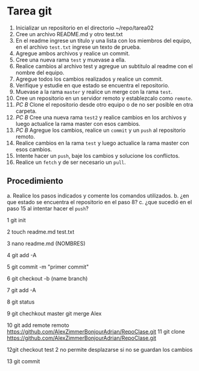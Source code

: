 # Tarea git

1. Inicializar un repositorio en el directorio ~/repo/tarea02
2. Cree un archivo README.md y otro test.txt
3. En el readme ingrese un titulo y una lista con los miembros del equipo,
en el archivo `test.txt` ingrese un texto de prueba.
4. Agregue ambos archivos y realice un commit.
5. Cree una nueva rama `test` y muevase a ella.
6. Realice cambios al archivo test y agregue un subtitulo al readme
con el nombre del equipo.
7. Agregue todos los cambios realizados y realice un commit.
8. Verifique y estudie en que estado se encuentra el repositorio.
9. Muevase a la rama `master` y realice un merge con la rama `test`.
10. Cree un repositorio en un servidor remoto y establezcalo como `remote`.
11. *PC B* Clone el repositorio desde otro equipo o de no ser posible en otra carpeta.
12. *PC B* Cree una nueva rama `test2` y realice cambios en los archivos y luego actualice
la rama master con esos cambios.
13. *PC B* Agregue los cambios, realice un `commit` y un `push` al repositorio remoto.
14. Realice cambios en la rama `test` y luego actualice la rama master con esos cambios.
15. Intente hacer un `push`, baje los cambios y solucione los conflictos.
16. Realice un `fetch` y de ser necesario un `pull`.

## Procedimiento

a. Realice los pasos indicados y comente los comandos utilizados.
b. ¿en que estado se encuentra el repositorio en el paso 8?
c. ¿que sucedió en el paso 15 al intentar hacer el `push`?

1 git init

2 touch readme.md test.txt

3 nano readme.md
 (NOMBRES)

4 git add -A

5 git commit -m "primer commit"

6 git checkout -b (name branch)

7 git add -A

8 git status 

9 git chechkout master
 git merge Alex

10 git add remote remoto https://github.com/AlexZimmerBonjourAdrian/RepoClase.git
11 git clone https://github.com/AlexZimmerBonjourAdrian/RepoClase.git

12git checkout test 2
  no permite desplazarse si no se guardan los cambios
 
13 git commit 
